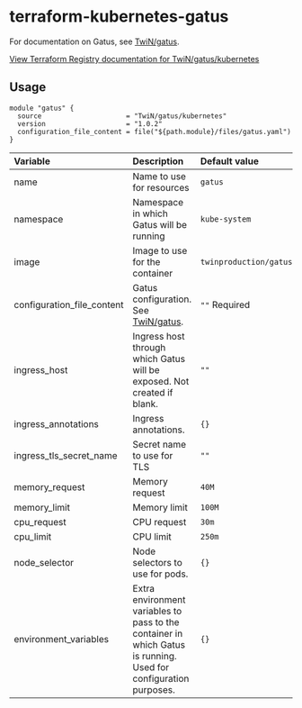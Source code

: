 # terraform-kubernetes-gatus
For documentation on Gatus, see [TwiN/gatus](https://github.com/TwiN/gatus).

[View Terraform Registry documentation for TwiN/gatus/kubernetes](https://registry.terraform.io/modules/TwiN/gatus/kubernetes)

## Usage
```hcl
module "gatus" {
  source                     = "TwiN/gatus/kubernetes"
  version                    = "1.0.2"
  configuration_file_content = file("${path.module}/files/gatus.yaml")
}
```

| Variable                   | Description                              | Default value                 |
|:-------------------------- |:---------------------------------------- |:----------------------------- |
| name                       | Name to use for resources                | `gatus`                       | 
| namespace                  | Namespace in which Gatus will be running | `kube-system`                 |
| image                      | Image to use for the container           | `twinproduction/gatus:v3.3.3` |
| configuration_file_content | Gatus configuration. See [TwiN/gatus](https://github.com/TwiN/gatus). | `""` Required |
| ingress_host               | Ingress host through which Gatus will be exposed. Not created if blank.  | `""` |
| ingress_annotations        | Ingress annotations.                     | `{}`                          |
| ingress_tls_secret_name    | Secret name to use for TLS               | `""`                          |
| memory_request             | Memory request                           | `40M`                         |
| memory_limit               | Memory limit                             | `100M`                        |
| cpu_request                | CPU request                              | `30m`                         |
| cpu_limit                  | CPU limit                                | `250m`                        |
| node_selector              | Node selectors to use for pods.          | `{}`                          |
| environment_variables      | Extra environment variables to pass to the container in which Gatus is running. Used for configuration purposes. | `{}` |

